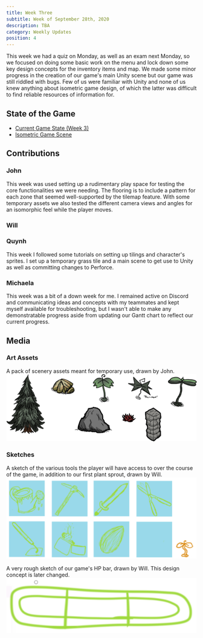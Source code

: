```yaml
---
title: Week Three
subtitle: Week of September 28th, 2020
description: TBA
category: Weekly Updates
position: 4
---
```


This week we had a quiz on Monday, as well as an exam next Monday, so we focused on doing some basic work on the menu and lock down some key design concepts for the inventory items and map. We made some minor progress in the creation of our game's main Unity scene but our game was still riddled with bugs. Few of us were familiar with Unity and none of us knew anything about isometric game design, of which the latter was difficult to find reliable resources of information for.

## State of the Game
- [Current Game State (Week 3)](https://youtu.be/mtGxWHWRrcU)
- [Isometric Game Scene](./media/week-3/isometric-attempt.png)

## Contributions

### John

This week was used setting up a rudimentary play space for testing the core functionalities we were needing. The flooring is to include a pattern for each zone that seemed well-supported by the tilemap feature. With some temporary assets we also tested the different camera views and angles for an isomorphic feel while the player moves.

### Will

### Quynh
This week I followed some tutorials on setting up tilings and character's sprites. I set up a temporary grass tile and a main scene to get use to Unity as well as committing changes to Perforce.

### Michaela
This week was a bit of a down week for me. I remained active on Discord and communicating ideas and concepts with my teammates and kept myself available for troubleshooting, but I wasn't able to make any demonstratable progress aside from updating our Gantt chart to reflect our current progress.

## Media

### Art Assets
A pack of scenery assets meant for temporary use, drawn by John.
<img src="./media/week-3/scenery-assets.png" />

### Sketches
A sketch of the various tools the player will have access to over the course of the game, in addition to our first plant sprout, drawn by Will.
<img src="./media/week-3/tools-sketches.png" />

A very rough sketch of our game's HP bar, drawn by Will. This design concept is later changed.
<img src="./media/week-3/hp-bar-sketch.png" />
